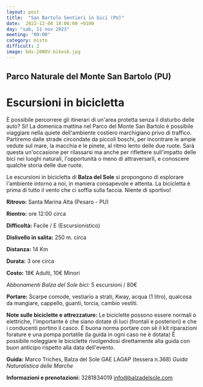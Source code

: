 ```yaml
---
layout: post
title:  "San Bartolo Sentieri in bici (PU)"
date:  2022-12-04 18:00:00 +0100
day: "sab, 11 nov 2023"
meeting: "09:00"
category: misto 
difficult: 2
image: bds-26NOV-bikesb.jpg
---
```


## Parco Naturale del Monte San Bartolo (PU)
# Escursioni in bicicletta

È possibile percorrere gli itinerari di un'area protetta senza il disturbo delle auto? Si! La domenica mattina nel Parco del Monte San Bartolo è possibile viaggiare nella quiete dell'ambiente costiero marchigiano privo di traffico.
Partiremo dalle strade circondate da piccoli boschi, per incontrare le ampie vedute sul mare, la macchia e le pinete, al ritmo lento delle due ruote.
Sarà questa un'occasione per rilassarsi ma anche per riflettere sull'impatto delle bici nei luoghi naturali, l'opportunità o meno di attraversarli, e conoscere qualche storia delle due ruote.

Le escursioni in bicicletta di **Balza del Sole** si propongono di esplorare l'ambiente intorno a noi, in maniera consapevole e attenta.
La bicicletta è prima di tutto il vento che ci soffia sulla faccia. Niente di sportivo!

**Ritrovo:** Santa Marina Alta (Pesaro - PU)

**Rientro:** ore 12:00 circa 

**Difficoltà:** Facile / E (Escursionistico)

**Dislivello in salita:**  250 m. circa

**Distanza:** 14 Km

**Durata:** 3 ore circa

**Costo:** 18€ Adulti, 10€ Minori

*Abbonamenti Balza del Sole bici:* 5 escursioni / 80€

**Portare:** Scarpe comode, vestiario a strati, Kway, acqua (1 litro), qualcosa da mangiare, cappello, guanti, torcia, cambio vestiti. 

**Note sulle biciclette e attrezzature:** Le biciclette possono essere normali o elettriche, l'importante è che siano dotate di luci (frontali e posteriori) e che i conducenti portino il casco.
È buona norma portare con sè il kit riparazioni forature e una pompa portatile (la guida in ogni caso ne è dotata)
È possibile noleggiare le biciclette rivolgendosi direttamente alla guida con buon anticipo rispetto alla data dell'evento.

**Guida:** Marco Triches, Balza del Sole GAE LAGAP (tessera n.368)
*Guida Naturalistica delle Marche*

**Informazioni e prenotazioni:** 3281834019 info@balzadelsole.com
